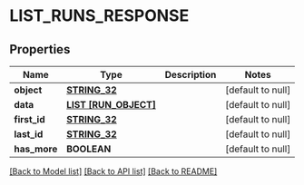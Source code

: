 # LIST_RUNS_RESPONSE

## Properties
Name | Type | Description | Notes
------------ | ------------- | ------------- | -------------
**object** | [**STRING_32**](STRING_32.md) |  | [default to null]
**data** | [**LIST [RUN_OBJECT]**](RunObject.md) |  | [default to null]
**first_id** | [**STRING_32**](STRING_32.md) |  | [default to null]
**last_id** | [**STRING_32**](STRING_32.md) |  | [default to null]
**has_more** | **BOOLEAN** |  | [default to null]

[[Back to Model list]](../README.md#documentation-for-models) [[Back to API list]](../README.md#documentation-for-api-endpoints) [[Back to README]](../README.md)


